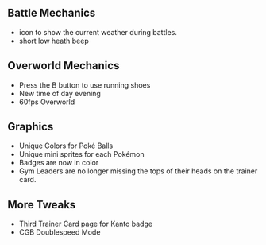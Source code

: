 ## Battle Mechanics

* icon to show the current weather during battles.
* short low heath beep

## Overworld Mechanics

* Press the B button to use running shoes
* New time of day evening
* 60fps Overworld

## Graphics
* Unique Colors for Poké Balls
* Unique mini sprites for each Pokémon
*  Badges are now in color
*  Gym Leaders are no longer missing the tops of their heads on the trainer card.

## More Tweaks
* Third Trainer Card page for Kanto badge
* CGB Doublespeed Mode